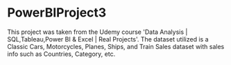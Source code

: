 # PowerBIProject3

This project was taken from the Udemy course 'Data Analysis | SQL,Tableau,Power BI & Excel | Real Projects'. The dataset utilized is a Classic Cars, Motorcycles, Planes, Ships, and Train Sales dataset with sales info such as Countries, Category, etc.
